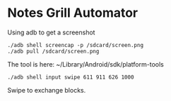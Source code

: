 # Notes Grill Automator
Using adb to get a screenshot

	./adb shell screencap -p /sdcard/screen.png
	./adb pull /sdcard/screen.png

The tool is here: ~/Library/Android/sdk/platform-tools

	./adb shell input swipe 611 911 626 1000

Swipe to exchange blocks.
